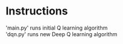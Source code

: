# Instructions
'main.py' runs initial Q learning algorithm\
'dqn.py' runs new Deep Q learning algorithm